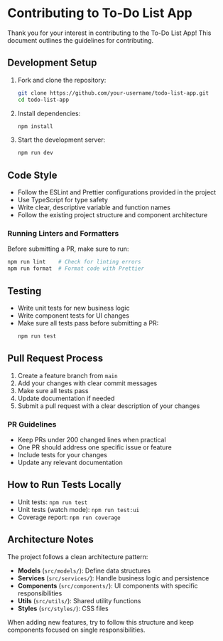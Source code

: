# Contributing to To-Do List App

Thank you for your interest in contributing to the To-Do List App! This document outlines the guidelines for contributing.

## Development Setup

1. Fork and clone the repository:
   ```bash
   git clone https://github.com/your-username/todo-list-app.git
   cd todo-list-app
   ```

2. Install dependencies:
   ```bash
   npm install
   ```

3. Start the development server:
   ```bash
   npm run dev
   ```

## Code Style

- Follow the ESLint and Prettier configurations provided in the project
- Use TypeScript for type safety
- Write clear, descriptive variable and function names
- Follow the existing project structure and component architecture

### Running Linters and Formatters

Before submitting a PR, make sure to run:
```bash
npm run lint    # Check for linting errors
npm run format  # Format code with Prettier
```

## Testing

- Write unit tests for new business logic
- Write component tests for UI changes
- Make sure all tests pass before submitting a PR:
  ```bash
  npm run test
  ```

## Pull Request Process

1. Create a feature branch from `main`
2. Add your changes with clear commit messages
3. Make sure all tests pass
4. Update documentation if needed
5. Submit a pull request with a clear description of your changes

### PR Guidelines

- Keep PRs under 200 changed lines when practical
- One PR should address one specific issue or feature
- Include tests for your changes
- Update any relevant documentation

## How to Run Tests Locally

- Unit tests: `npm run test`
- Unit tests (watch mode): `npm run test:ui`
- Coverage report: `npm run coverage`

## Architecture Notes

The project follows a clean architecture pattern:

- **Models** (`src/models/`): Define data structures
- **Services** (`src/services/`): Handle business logic and persistence
- **Components** (`src/components/`): UI components with specific responsibilities
- **Utils** (`src/utils/`): Shared utility functions
- **Styles** (`src/styles/`): CSS files

When adding new features, try to follow this structure and keep components focused on single responsibilities.